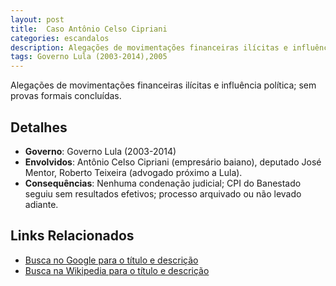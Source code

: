 ```yaml
---
layout: post
title:  Caso Antônio Celso Cipriani
categories: escandalos
description: Alegações de movimentações financeiras ilícitas e influência política; sem provas formais concluídas.
tags: Governo Lula (2003-2014),2005
---
```


Alegações de movimentações financeiras ilícitas e influência política; sem provas formais concluídas.

## Detalhes
- **Governo**: Governo Lula (2003-2014)
- **Envolvidos**: Antônio Celso Cipriani (empresário baiano), deputado José Mentor, Roberto Teixeira (advogado próximo a Lula).
- **Consequências**: Nenhuma condenação judicial; CPI do Banestado seguiu sem resultados efetivos; processo arquivado ou não levado adiante.

## Links Relacionados
- [Busca no Google para o título e descrição](https://www.google.com/search?q=Caso%20Ant%C3%B4nio%20Celso%20Cipriani%20Alega%C3%A7%C3%B5es%20de%20movimenta%C3%A7%C3%B5es%20financeiras%20il%C3%ADcitas%20e%20influ%C3%AAncia%20pol%C3%ADtica%3B%20sem%20provas%20formais%20conclu%C3%ADdas.%20Governo%20Lula%20%282003-2014%29)
- [Busca na Wikipedia para o título e descrição](https://en.wikipedia.org/w/index.php?search=Caso%20Ant%C3%B4nio%20Celso%20Cipriani%20Alega%C3%A7%C3%B5es%20de%20movimenta%C3%A7%C3%B5es%20financeiras%20il%C3%ADcitas%20e%20influ%C3%AAncia%20pol%C3%ADtica%3B%20sem%20provas%20formais%20conclu%C3%ADdas.%20Governo%20Lula%20%282003-2014%29)
